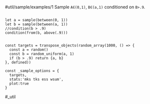 #util/sample/examples/1 Sample `A∈(0,1)`, `B∈(a,1)` conditioned on `B>.9`.
```js:js_input

let a = sample(between(0, 1))
let b = sample(between(a, 1))
//condition(b > .9)
condition(from(b, above(.9)))

```
```js:js_removed

const targets = transpose_objects(random_array(1000, () => {
  const a = random()
  const b = random_uniform(a, 1)
  if (b > .9) return {a, b}
}, defined))

const _sample_options = { 
  targets,
  stats:'mks tks ess wsum',
  plot:true
}

```
#_util